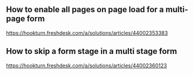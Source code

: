 
## How to enable all pages on page load for a multi-page form

https://hookturn.freshdesk.com/a/solutions/articles/44002353383

## How to skip a form stage in a multi stage form

https://hookturn.freshdesk.com/a/solutions/articles/44002360123


